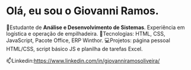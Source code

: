 # Olá, eu sou o **Giovanni Ramos**.
🎯Estudante de **Análise e Desenvolvimento de Sistemas**. Experiência em logística e operação de empilhadeira.
🚚Tecnologias: HTML, CSS, JavaScript, Pacote Office, ERP Winthor.
💻Projetos: página pessoal HTML/CSS, script básico JS e planilha de tarefas Excel. 

📫Linkedin:https://www.linkedin.com/in/giovanniramosoliveira/






